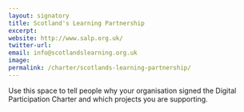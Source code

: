 ```yaml
---
layout: signatory
title: Scotland's Learning Partnership
excerpt: 
website: http://www.salp.org.uk/
twitter-url: 
email: info@scotlandslearning.org.uk
image: 
permalink: /charter/scotlands-learning-partnership/ 
---
```


Use this space to tell people why your organisation signed the Digital Participation Charter and which projects you are supporting.
